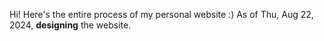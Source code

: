 Hi! Here's the entire process of my personal website :) As of Thu, Aug 22, 2024, **designing** the website.
